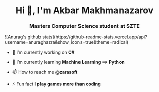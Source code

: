 <h1 align="center">Hi 👋, I'm Akbar Makhmanazarov</h1>
<h3 align="center">Masters Computer Science student at SZTE</h3>
![Anurag's github stats](https://github-readme-stats.vercel.app/api?username=anuraghazra&show_icons=true&theme=radical)

- 🔭 I’m currently working on **C#**

- 🌱 I’m currently learning **Machine Learning ==> Python**

- 📫 How to reach me **@zarasoft**

- ⚡ Fun fact **I play games more than coding**


